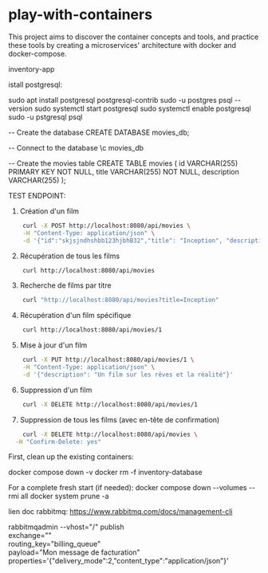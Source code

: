 # play-with-containers
This project aims to discover the container concepts and tools, and practice these tools by creating a microservices' architecture with docker and docker-compose.


inventory-app

istall postgresql:

sudo apt install postgresql postgresql-contrib
sudo -u postgres psql --version
sudo systemctl start postgresql
sudo systemctl enable postgresql
sudo -u pstgresql psql

-- Create the database
CREATE DATABASE movies_db;

-- Connect to the database
\c movies_db

-- Create the movies table
CREATE TABLE movies (
    id VARCHAR(255) PRIMARY KEY NOT NULL,
    title VARCHAR(255) NOT NULL,
    description VARCHAR(255)
);


TEST ENDPOINT:

1. Création d'un film
``` bash
    curl -X POST http://localhost:8080/api/movies \
    -H "Content-Type: application/json" \
    -d '{"id":"skjsjndhshbb123hjbhB32","title": "Inception", "description": "Un film sur les rêves"}'
```
2. Récupération de tous les films
``` bash
    curl http://localhost:8080/api/movies
```
3. Recherche de films par titre
``` bash
    curl "http://localhost:8080/api/movies?title=Inception"
```
4. Récupération d'un film spécifique
``` bash
    curl http://localhost:8080/api/movies/1
```
5. Mise à jour d'un film
``` bash
    curl -X PUT http://localhost:8080/api/movies/1 \
    -H "Content-Type: application/json" \
    -d '{"description": "Un film sur les rêves et la réalité"}'
```
6. Suppression d'un film
``` bash
    curl -X DELETE http://localhost:8080/api/movies/1
```
7. Suppression de tous les films (avec en-tête de confirmation)
``` bash
    curl -X DELETE http://localhost:8080/api/movies \
  -H "Confirm-Delete: yes"
```


First, clean up the existing containers:


docker compose down -v
docker rm -f inventory-database

For a complete fresh start (if needed):
docker compose down --volumes --rmi all
docker system prune -a


lien doc rabbitmq:
https://www.rabbitmq.com/docs/management-cli


rabbitmqadmin --vhost="/" publish \
    exchange="" \
    routing_key="billing_queue" \
    payload="Mon message de facturation" \
    properties='{"delivery_mode":2,"content_type":"application/json"}'